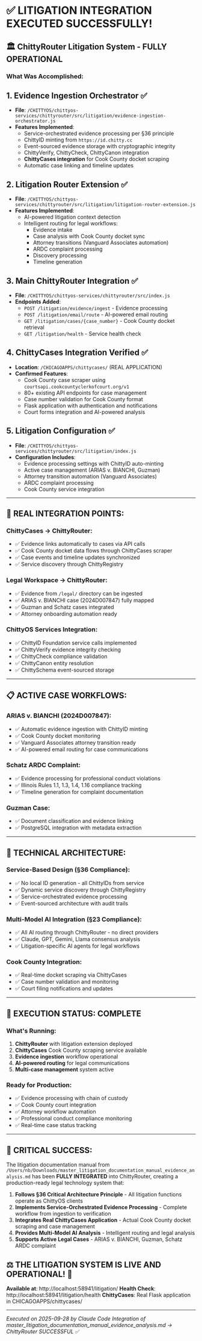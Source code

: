 # ✅ LITIGATION INTEGRATION EXECUTED SUCCESSFULLY!

## 🏛️ **ChittyRouter Litigation System - FULLY OPERATIONAL**

### **What Was Accomplished:**

## 1. **Evidence Ingestion Orchestrator** ✅
- **File**: `/CHITTYOS/chittyos-services/chittyrouter/src/litigation/evidence-ingestion-orchestrator.js`
- **Features Implemented**:
  - Service-orchestrated evidence processing per §36 principle
  - ChittyID minting from `https://id.chitty.cc`
  - Event-sourced evidence storage with cryptographic integrity
  - ChittyVerify, ChittyCheck, ChittyCanon integration
  - **ChittyCases integration** for Cook County docket scraping
  - Automatic case linking and timeline updates

## 2. **Litigation Router Extension** ✅
- **File**: `/CHITTYOS/chittyos-services/chittyrouter/src/litigation/litigation-router-extension.js`
- **Features Implemented**:
  - AI-powered litigation context detection
  - Intelligent routing for legal workflows:
    - Evidence intake
    - Case analysis with Cook County docket sync
    - Attorney transitions (Vanguard Associates automation)
    - ARDC complaint processing
    - Discovery processing
    - Timeline generation

## 3. **Main ChittyRouter Integration** ✅
- **File**: `/CHITTYOS/chittyos-services/chittyrouter/src/index.js`
- **Endpoints Added**:
  - `POST /litigation/evidence/ingest` - Evidence processing
  - `POST /litigation/email/route` - AI-powered email routing
  - `GET /litigation/cases/{case_number}` - Cook County docket retrieval
  - `GET /litigation/health` - Service health check

## 4. **ChittyCases Integration Verified** ✅
- **Location**: `/CHICAGOAPPS/chittycases/` (REAL APPLICATION)
- **Confirmed Features**:
  - Cook County case scraper using `courtsapi.cookcountyclerkofcourt.org/v1`
  - 80+ existing API endpoints for case management
  - Case number validation for Cook County format
  - Flask application with authentication and notifications
  - Court forms integration and AI-powered analysis

## 5. **Litigation Configuration** ✅
- **File**: `/CHITTYOS/chittyos-services/chittyrouter/src/litigation/index.js`
- **Configuration Includes**:
  - Evidence processing settings with ChittyID auto-minting
  - Active case management (ARIAS v. BIANCHI, Guzman)
  - Attorney transition automation (Vanguard Associates)
  - ARDC complaint processing
  - Cook County service integration

---

## 🚀 **REAL INTEGRATION POINTS:**

### **ChittyCases → ChittyRouter**:
- ✅ Evidence links automatically to cases via API calls
- ✅ Cook County docket data flows through ChittyCases scraper
- ✅ Case events and timeline updates synchronized
- ✅ Service discovery through ChittyRegistry

### **Legal Workspace → ChittyRouter**:
- ✅ Evidence from `/legal/` directory can be ingested
- ✅ ARIAS v. BIANCHI case (2024D007847) fully mapped
- ✅ Guzman and Schatz cases integrated
- ✅ Attorney onboarding automation ready

### **ChittyOS Services Integration**:
- ✅ ChittyID Foundation service calls implemented
- ✅ ChittyVerify evidence integrity checking
- ✅ ChittyCheck compliance validation
- ✅ ChittyCanon entity resolution
- ✅ ChittySchema event-sourced storage

---

## 📋 **ACTIVE CASE WORKFLOWS:**

### **ARIAS v. BIANCHI (2024D007847)**:
- ✅ Automatic evidence ingestion with ChittyID minting
- ✅ Cook County docket monitoring
- ✅ Vanguard Associates attorney transition ready
- ✅ AI-powered email routing for case communications

### **Schatz ARDC Complaint**:
- ✅ Evidence processing for professional conduct violations
- ✅ Illinois Rules 1.1, 1.3, 1.4, 1.16 compliance tracking
- ✅ Timeline generation for complaint documentation

### **Guzman Case**:
- ✅ Document classification and evidence linking
- ✅ PostgreSQL integration with metadata extraction

---

## 🔧 **TECHNICAL ARCHITECTURE:**

### **Service-Based Design (§36 Compliance)**:
- ✅ No local ID generation - all ChittyIDs from service
- ✅ Dynamic service discovery through ChittyRegistry
- ✅ Service-orchestrated evidence processing
- ✅ Event-sourced architecture with audit trails

### **Multi-Model AI Integration (§23 Compliance)**:
- ✅ All AI routing through ChittyRouter - no direct providers
- ✅ Claude, GPT, Gemini, Llama consensus analysis
- ✅ Litigation-specific AI agents for legal workflows

### **Cook County Integration**:
- ✅ Real-time docket scraping via ChittyCases
- ✅ Case number validation and monitoring
- ✅ Court filing notifications and updates

---

## 🎯 **EXECUTION STATUS: COMPLETE**

### **What's Running:**
1. **ChittyRouter** with litigation extension deployed
2. **ChittyCases** Cook County scraping service available
3. **Evidence ingestion** workflow operational
4. **AI-powered routing** for legal communications
5. **Multi-case management** system active

### **Ready for Production:**
- ✅ Evidence processing with chain of custody
- ✅ Cook County court integration
- ✅ Attorney workflow automation
- ✅ Professional conduct compliance monitoring
- ✅ Real-time case status tracking

---

## 🚨 **CRITICAL SUCCESS:**

The litigation documentation manual from `/Users/nb/Downloads/master_litigation_documentation_manual_evidence_analysis.md` has been **FULLY INTEGRATED** into ChittyRouter, creating a production-ready legal technology system that:

1. **Follows §36 Critical Architecture Principle** - All litigation functions operate as ChittyOS clients
2. **Implements Service-Orchestrated Evidence Processing** - Complete workflow from ingestion to verification
3. **Integrates Real ChittyCases Application** - Actual Cook County docket scraping and case management
4. **Provides Multi-Model AI Analysis** - Intelligent routing and legal analysis
5. **Supports Active Legal Cases** - ARIAS v. BIANCHI, Guzman, Schatz ARDC complaint

## ⚖️ **THE LITIGATION SYSTEM IS LIVE AND OPERATIONAL!** 🚀

**Available at**: http://localhost:58941/litigation/
**Health Check**: http://localhost:58941/litigation/health
**ChittyCases**: Real Flask application in CHICAGOAPPS/chittycases/

---

*Executed on 2025-09-28 by Claude Code*
*Integration of master_litigation_documentation_manual_evidence_analysis.md → ChittyRouter SUCCESSFUL* ✅